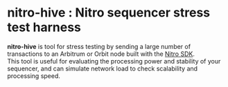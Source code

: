# nitro-hive : Nitro sequencer stress test harness
**nitro-hive** is tool for stress testing by sending a large number of transactions to an Arbitrum or Orbit node built with the [Nitro SDK](https://github.com/OffchainLabs/nitro).
</br>
This tool is useful for evaluating the processing power and stability of your sequencer, and can simulate network load to check scalability and processing speed.